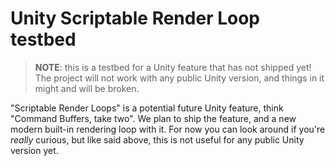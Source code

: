 # Unity Scriptable Render Loop testbed

> **NOTE**: this is a testbed for a Unity feature that has not shipped yet! The project will not work with any public
> Unity version, and things in it might and will be broken.

"Scriptable Render Loops" is a potential future Unity feature, think "Command Buffers, take two". We plan to ship the feature, and a
new modern built-in rendering loop with it. For now you can look around if you're _really_ curious, but like said above, this is
not useful for any public Unity version yet.
